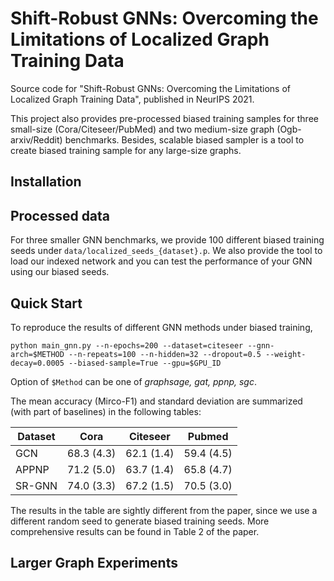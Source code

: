# Shift-Robust GNNs: Overcoming the Limitations of Localized Graph Training Data
Source code for "Shift-Robust GNNs: Overcoming the Limitations of Localized Graph Training Data", published in NeurIPS 2021.

This project also provides pre-processed biased training samples for three small-size (Cora/Citeseer/PubMed) and two medium-size graph (Ogb-arxiv/Reddit) benchmarks. Besides, scalable biased sampler is a tool to create biased training sample for any large-size graphs.

## Installation

## Processed data
For three smaller GNN benchmarks, we provide 100 different biased training seeds under ``data/localized_seeds_{dataset}.p``. We also provide the tool to load our indexed network and you can test the performance of your GNN using our biased seeds.

## Quick Start
To reproduce the results of different GNN methods under biased training,

``
python main_gnn.py --n-epochs=200 --dataset=citeseer --gnn-arch=$METHOD --n-repeats=100 --n-hidden=32 --dropout=0.5 --weight-decay=0.0005 --biased-sample=True --gpu=$GPU_ID
``

Option of ``$Method`` can be one of *graphsage, gat, ppnp, sgc*.


The mean accuracy (Mirco-F1) and standard deviation are summarized (with part of baselines) in the following tables:

| Dataset | Cora | Citeseer | Pubmed |
| --------  |----------|----------|----------| 
| GCN | 68.3 (4.3) |  62.1 (1.4) | 59.4 (4.5) |
| APPNP | 71.2 (5.0) | 63.7 (1.4) | 65.8 (4.7) |
| SR-GNN | 74.0 (3.3) | 67.2 (1.5) | 70.5 (3.0) |

The results in the table are sightly different from the paper, since we use a different random seed to generate biased training seeds.
More comprehensive results can be found in Table 2 of the paper.

## Larger Graph Experiments
